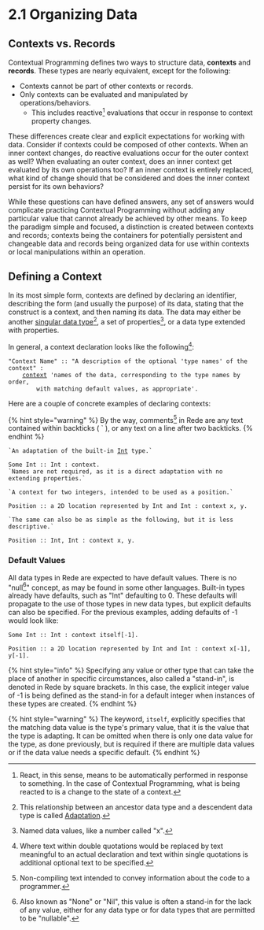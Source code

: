 # 2.1 Organizing Data

## Contexts vs. Records

Contextual Programming defines two ways to structure data, **contexts** and **records**. These types are nearly equivalent, except for the following:

* Contexts cannot be part of other contexts or records.
* Only contexts can be evaluated and manipulated by operations/behaviors.
  * This includes reactive[^1] evaluations that occur in response to context property changes.

These differences create clear and explicit expectations for working with data. Consider if contexts could be composed of other contexts. When an inner context changes, do reactive evaluations occur for the outer context as well? When evaluating an outer context, does an inner context get evaluated by its own operations too? If an inner context is entirely replaced, what kind of change should that be considered and does the inner context persist for its own behaviors?

While these questions can have defined answers, any set of answers would complicate practicing Contextual Programming without adding any particular value that cannot already be achieved by other means. To keep the paradigm simple and focused, a distinction is created between contexts and records; contexts being the containers for potentially persistent and changeable data and records being organized data for use within contexts or local manipulations within an operation.



## Defining a Context

In its most simple form, contexts are defined by declaring an identifier, describing the form (and usually the purpose) of its data, stating that the construct is a context, and then naming its data. The data may either be another [singular data type](#user-content-fn-2)[^2], a set of properties[^3], or a data type extended with properties.

In general, a context declaration looks like the following[^4]:

<pre><code>"Context Name" :: "A description of the optional 'type names' of the context" : 
    <a data-footnote-ref href="#user-content-fn-5">context</a> 'names of the data, corresponding to the type names by order, 
        with matching default values, as appropriate'.
</code></pre>

Here are a couple of concrete examples of declaring contexts:

{% hint style="warning" %}
By the way, comments[^6] in Rede are any text contained within backticks ( \` ), or any text on a line after two backticks.
{% endhint %}

<pre><code>`An adaptation of the built-in <a data-footnote-ref href="#user-content-fn-7">Int</a> type.`

Some Int :: Int : context.
`Names are not required, as it is a direct adaptation with no extending properties.`
</code></pre>

```
`A context for two integers, intended to be used as a position.`

Position :: a 2D location represented by Int and Int : context x, y.

`The same can also be as simple as the following, but it is less descriptive.`

Position :: Int, Int : context x, y.
```

### Default Values

All data types in Rede are expected to have default values. There is no "null[^8]" concept, as may be found in some other languages. Built-in types already have defaults, such as "Int" defaulting to 0. These defaults will propagate to the use of those types in new data types, but explicit defaults can also be specified. For the previous examples, adding defaults of -1 would look like:

```
Some Int :: Int : context itself[-1].
```

```
Position :: a 2D location represented by Int and Int : context x[-1], y[-1].
```

{% hint style="info" %}
Specifying any value or other type that can take the place of another in specific circumstances, also called a "stand-in", is denoted in Rede by square brackets. In this case, the explicit integer value of -1 is being defined as the stand-in for a default integer when instances of these types are created.
{% endhint %}

{% hint style="warning" %}
The keyword, `itself`, explicitly specifies that the matching data value is the type's primary value, that it is the value that the type is adapting. It can be omitted when there is only one data value for the type, as done previously, but is required if there are multiple data values or if the data value needs a specific default.
{% endhint %}

[^1]: React, in this sense, means to be automatically performed in response to something. In the case of Contextual Programming, what is being reacted to is a change to the state of a context.

[^2]: This relationship between an ancestor data type and a descendent data type is called [Adaptation](2.3-adaptation.md).

[^3]: Named data values, like a number called "x".

[^4]: Where text within double quotations would be replaced by text meaningful to an actual declaration and text within single quotations is additional optional text to be specified.

[^5]: Changing this keyword to `record` would make this a record.

[^6]: Non-compiling text intended to convey information about the code to a programmer.

[^7]: "Int" stands for "Integer", a type of number.

[^8]: Also known as "None" or "Nil", this value is often a stand-in for the lack of any value, either for any data type or for data types that are permitted to be "nullable".
